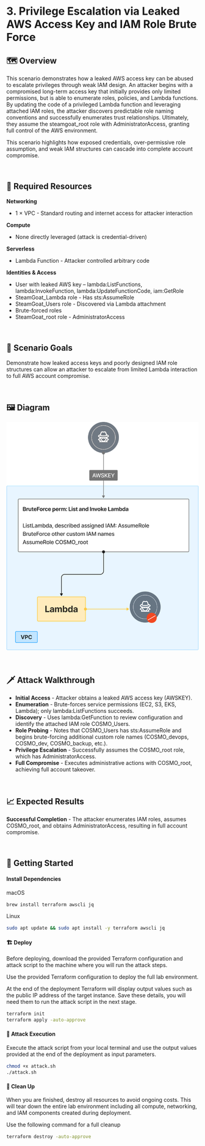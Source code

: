 # 3. Privilege Escalation via Leaked AWS Access Key and IAM Role Brute Force

## 🗺️ Overview
This scenario demonstrates how a leaked AWS access key can be abused to escalate privileges through weak IAM design. An attacker begins with a compromised long-term access key that initially provides only limited permissions, but is able to enumerate roles, policies, and Lambda functions. By updating the code of a privileged Lambda function and leveraging attached IAM roles, the attacker discovers predictable role naming conventions and successfully enumerates trust relationships. Ultimately, they assume the steamgoat_root role with AdministratorAccess, granting full control of the AWS environment. 

This scenario highlights how exposed credentials, over-permissive role assumption, and weak IAM structures can cascade into complete account compromise.

&nbsp;

## 🧩 Required Resources

**Networking**
- 1 × VPC - Standard routing and internet access for attacker interaction

**Compute**
- None directly leveraged (attack is credential-driven)

**Serverless**
- Lambda Function - Attacker controlled arbitrary code

**Identities & Access**
- User with leaked AWS key – lambda:ListFunctions, lambda:InvokeFunction, lambda:UpdateFunctionCode, iam:GetRole
- SteamGoat_Lambda role - Has sts:AssumeRole
- SteamGoat_Users role - Discovered via Lambda attachment
- Brute-forced roles
- SteamGoat_root role - AdministratorAccess

&nbsp;

## 🎯 Scenario Goals
Demonstrate how leaked access keys and poorly designed IAM role structures can allow an attacker to escalate from limited Lambda interaction to full AWS account compromise.

&nbsp;

## 🖼️ Diagram
![Diagram](./diagram.png)

&nbsp;

## 🗡️ Attack Walkthrough
- **Initial Access** - Attacker obtains a leaked AWS access key (AWSKEY).
- **Enumeration** - Brute-forces service permissions (EC2, S3, EKS, Lambda); only lambda:ListFunctions succeeds.
- **Discovery** - Uses lambda:GetFunction to review configuration and identify the attached IAM role COSMO_Users.
- **Role Probing** - Notes that COSMO_Users has sts:AssumeRole and begins brute-forcing additional custom role names (COSMO_devops, COSMO_dev, COSMO_backup, etc.).
- **Privilege Escalation** - Successfully assumes the COSMO_root role, which has AdministratorAccess.
- **Full Compromise** - Executes administrative actions with COSMO_root, achieving full account takeover.

&nbsp;

## 📈 Expected Results
**Successful Completion** - The attacker enumerates IAM roles, assumes COSMO_root, and obtains AdministratorAccess, resulting in full account compromise.

&nbsp;

## 🚀 Getting Started

#### Install Dependencies
macOS
```bash
brew install terraform awscli jq
```
Linux
```bash
sudo apt update && sudo apt install -y terraform awscli jq
```

#### 🏗️ Deploy
Before deploying, download the provided Terraform configuration and attack script to the machine where you will run the attack steps.

Use the provided Terraform configuration to deploy the full lab environment.

At the end of the deployment Terraform will display output values such as the public IP address of the target instance. Save these details, you will need them to run the attack script in the next stage.

```bash
terraform init
terraform apply -auto-approve
```

#### 🎯 Attack Execution
Execute the attack script from your local terminal and use the output values provided at the end of the deployment as input parameters.

```bash
chmod +x attack.sh
./attack.sh
```

#### 🧹 Clean Up
When you are finished, destroy all resources to avoid ongoing costs. This will tear down the entire lab environment including all compute, networking, and IAM components created during deployment.

Use the following command for a full cleanup

```bash
terraform destroy -auto-approve
```
